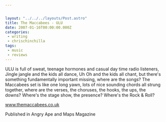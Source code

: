 ```yaml
---


layout: "../../../layouts/Post.astro"
title: The Maccabees - ULU
date: 2007-01-16T00:00:00.000Z
categories:
 - writing
 - chrischinchilla
tags: 
 - music 
 - reviews
---
```


ULU is full of sweat, teenage hormones and casual day time radio listeners, Jingle jangle and the kids all dance, Uh Oh and the kids all chant, but there's something fundamentally important missing, where are the songs? The Maccabees set is like one long yawn, lots of nice sounding chords all strung together, where are the verses, the choruses, the hooks, the ups, the downs? Where's the stage show, the presence? Where's the Rock & Roll?

<a href='https://www.themaccabees.co.uk' target='_blank'>www.themaccabees.co.uk</a>

Published in Angry Ape and Maps Magazine
